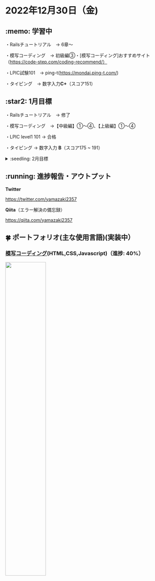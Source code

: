 # 2022年12月30日（金)
## \:memo: 学習中 

・Railsチュートリアル　→ 6章〜

・模写コーディング　→ 初級編③・[模写コーディング]おすすめサイト（https://code-step.com/coding-recommend/）

・LPIC試験101　→ ping-t(https://mondai.ping-t.com/)

・タイピング　→ 数字入力**C+**（スコア151）

## \:star2: 1月目標 

・Railsチュートリアル　→ 修了

・模写コーディング　→【中級編】①〜④、【上級編】①〜④

・LPIC level1 101 → 合格

・タイピング → 数字入力 **B**（スコア175 ~ 191）

<details><summary>:seedling: 2月目標</summary>

・未定

</details>

## \:running: 進捗報告・アウトプット

**Twitter**

https://twitter.com/yamazaki2357

**Qiita**（エラー解決の備忘録）

https://qiita.com/yamazaki2357

## :four_leaf_clover: ポートフォリオ(主な使用言語)(実装中）

### [模写コーディング](https://yamazaki2357.github.io/site-coding/)(HTML,CSS,Javascript)（進捗: 40%）
<img src="https://github.com/yamazaki2357/study/blob/main/img/模写コーディング.png" width="50%">


<!-- 
#### 食品サンプル (Ruby on Rails)(準備中)
<img src="https://github.com/yamazaki2357/study/blob/main/img/食品サンプル.png" width="30%">

#### ブラックジャック (Ruby)（準備中）

#### スロットマシーン (Javascript)（準備中）

#### [星を見に行こう](https://vue-constellation.netlify.app/) (Vue.js)（準備中)　
<div style="float: left">
  <img src="https://github.com/yamazaki2357/study/blob/main/img/星を見に行こう2.png" width="30%">
  <img src="https://github.com/yamazaki2357/study/blob/main/img/星を見に行こう1.png" width="30%">
</div>

#### 制作工程・規格品管理 (Excel VBA)(準備中)  📝画像 → ビデオにする 
<div style="float: left">
  <img src="https://github.com/yamazaki2357/study/blob/main/img/制作工程.png" width="30%">
  <img src="https://github.com/yamazaki2357/study/blob/main/img/規格品管理１.png" width="30%">
  <img src="https://github.com/yamazaki2357/study/blob/main/img/規格品管理２.png" width="30%">
  <img src="https://github.com/yamazaki2357/study/blob/main/img/規格品管理３.png" width="30%">
</div>
-->


